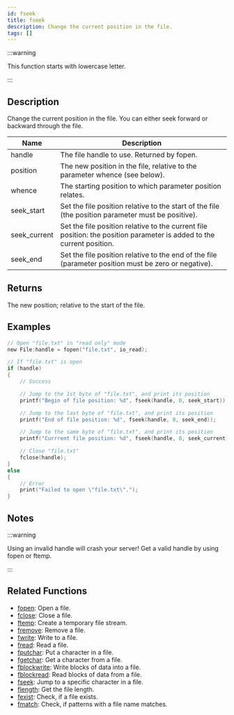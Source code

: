 ```yaml
---
id: fseek
title: fseek
description: Change the current position in the file.
tags: []
---
```


:::warning

This function starts with lowercase letter.

:::

## Description

Change the current position in the file. You can either seek forward or backward through the file.

| Name         | Description                                                                                                           |
| ------------ | --------------------------------------------------------------------------------------------------------------------- |
| handle       | The file handle to use. Returned by fopen.                                                                            |
| position     | The new position in the file, relative to the parameter whence (see below).                                           |
| whence       | The starting position to which parameter position relates.                                                            |
| seek_start   | Set the file position relative to the start of the file (the position parameter must be positive).                    |
| seek_current | Set the file position relative to the current file position: the position parameter is added to the current position. |
| seek_end     | Set the file position relative to the end of the file (parameter position must be zero or negative).                  |

## Returns

The new position; relative to the start of the file.

## Examples

```c
// Open "file.txt" in "read only" mode
new File:handle = fopen("file.txt", io_read);

// If "file.txt" is open
if (handle)
{
    // Success

    // Jump to the 1st byte of "file.txt", and print its position
    printf("Begin of file position: %d", fseek(handle, 0, seek_start));

    // Jump to the last byte of "file.txt", and print its position
    printf("End of file position: %d", fseek(handle, 0, seek_end));

    // Jump to the same byte of "file.txt", and print its position
    printf("Currrent file position: %d", fseek(handle, 0, seek_current));

    // Close "file.txt"
    fclose(handle);
}
else
{
    // Error
    print("Failed to open \"file.txt\".");
}
```

## Notes

:::warning

Using an invalid handle will crash your server! Get a valid handle by using fopen or ftemp.

:::

## Related Functions

- [fopen](fopen): Open a file.
- [fclose](fclose): Close a file.
- [ftemp](ftemp): Create a temporary file stream.
- [fremove](fremove): Remove a file.
- [fwrite](fwrite): Write to a file.
- [fread](fread): Read a file.
- [fputchar](fputchar): Put a character in a file.
- [fgetchar](fgetchar): Get a character from a file.
- [fblockwrite](fblockwrite): Write blocks of data into a file.
- [fblockread](fblockread): Read blocks of data from a file.
- [fseek](fseek): Jump to a specific character in a file.
- [flength](flength): Get the file length.
- [fexist](fexist): Check, if a file exists.
- [fmatch](fmatch): Check, if patterns with a file name matches.
